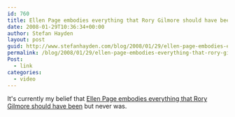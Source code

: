 ```yaml
---
id: 760
title: Ellen Page embodies everything that Rory Gilmore should have been
date: 2008-01-29T10:36:34+00:00
author: Stefan Hayden
layout: post
guid: http://www.stefanhayden.com/blog/2008/01/29/ellen-page-embodies-everything-that-rory-gilmore-should-have-been/
permalink: /blog/2008/01/29/ellen-page-embodies-everything-that-rory-gilmore-should-have-been/
Post:
  - link
categories:
  - video
---
```

It's currently my belief that <a href="https://www.youtube.com/watch?v=MkhqEQQMAiA">Ellen Page embodies everything that Rory Gilmore should have been</a> but never was.